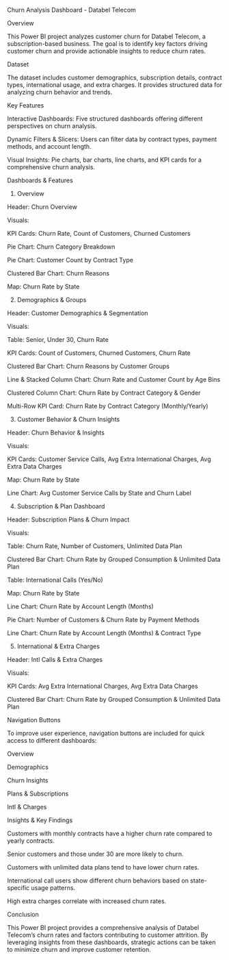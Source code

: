 Churn Analysis Dashboard - Databel Telecom

Overview

This Power BI project analyzes customer churn for Databel Telecom, a subscription-based business. The goal is to identify key factors driving customer churn and provide actionable insights to reduce churn rates.

Dataset

The dataset includes customer demographics, subscription details, contract types, international usage, and extra charges. It provides structured data for analyzing churn behavior and trends.

Key Features

Interactive Dashboards: Five structured dashboards offering different perspectives on churn analysis.

Dynamic Filters & Slicers: Users can filter data by contract types, payment methods, and account length.

Visual Insights: Pie charts, bar charts, line charts, and KPI cards for a comprehensive churn analysis.

Dashboards & Features

1. Overview

Header: Churn Overview

Visuals:

KPI Cards: Churn Rate, Count of Customers, Churned Customers

Pie Chart: Churn Category Breakdown

Pie Chart: Customer Count by Contract Type

Clustered Bar Chart: Churn Reasons

Map: Churn Rate by State

2. Demographics & Groups

Header: Customer Demographics & Segmentation

Visuals:

Table: Senior, Under 30, Churn Rate

KPI Cards: Count of Customers, Churned Customers, Churn Rate

Clustered Bar Chart: Churn Reasons by Customer Groups

Line & Stacked Column Chart: Churn Rate and Customer Count by Age Bins

Clustered Column Chart: Churn Rate by Contract Category & Gender

Multi-Row KPI Card: Churn Rate by Contract Category (Monthly/Yearly)

3. Customer Behavior & Churn Insights

Header: Churn Behavior & Insights

Visuals:

KPI Cards: Customer Service Calls, Avg Extra International Charges, Avg Extra Data Charges

Map: Churn Rate by State

Line Chart: Avg Customer Service Calls by State and Churn Label

4. Subscription & Plan Dashboard

Header: Subscription Plans & Churn Impact

Visuals:

Table: Churn Rate, Number of Customers, Unlimited Data Plan

Clustered Bar Chart: Churn Rate by Grouped Consumption & Unlimited Data Plan

Table: International Calls (Yes/No)

Map: Churn Rate by State

Line Chart: Churn Rate by Account Length (Months)

Pie Chart: Number of Customers & Churn Rate by Payment Methods

Line Chart: Churn Rate by Account Length (Months) & Contract Type

5. International & Extra Charges

Header: Intl Calls & Extra Charges

Visuals:

KPI Cards: Avg Extra International Charges, Avg Extra Data Charges

Clustered Bar Chart: Churn Rate by Grouped Consumption & Unlimited Data Plan

Navigation Buttons

To improve user experience, navigation buttons are included for quick access to different dashboards:

Overview

Demographics

Churn Insights

Plans & Subscriptions

Intl & Charges

Insights & Key Findings

Customers with monthly contracts have a higher churn rate compared to yearly contracts.

Senior customers and those under 30 are more likely to churn.

Customers with unlimited data plans tend to have lower churn rates.

International call users show different churn behaviors based on state-specific usage patterns.

High extra charges correlate with increased churn rates.

Conclusion

This Power BI project provides a comprehensive analysis of Databel Telecom’s churn rates and factors contributing to customer attrition. By leveraging insights from these dashboards, strategic actions can be taken to minimize churn and improve customer retention.

